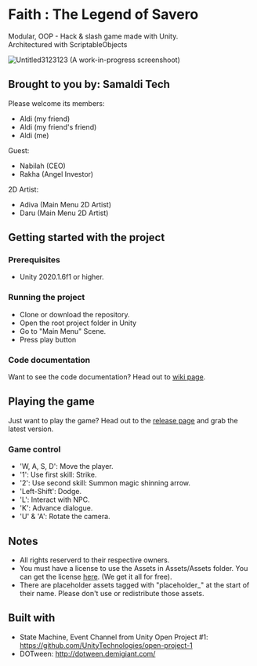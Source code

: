 # Faith : The Legend of Savero
Modular, OOP - Hack & slash game made with Unity.   
Architectured with ScriptableObjects

![Untitled3123123](https://user-images.githubusercontent.com/57592497/103438584-d17df480-4c66-11eb-8561-3b4740315281.png)
(A work-in-progress screenshoot)


## Brought to you by: Samaldi Tech

Please welcome its members:
- Aldi (my friend)
- Aldi (my friend's friend)
- Aldi (me)

Guest: 
- Nabilah (CEO)
- Rakha (Angel Investor)  

2D Artist:
- Adiva (Main Menu 2D Artist)
- Daru (Main Menu 2D Artist)

## Getting started with the project
### Prerequisites
- Unity 2020.1.6f1 or higher.
### Running the project
- Clone or download the repository.
- Open the root project folder in Unity
- Go to "Main Menu" Scene.	
- Press play button
### Code documentation
Want to see the code documentation? Head out to [wiki page](https://github.com/rainaldisatria/faith/wiki).

## Playing the game
Just want to play the game? 
Head out to the [release page](https://github.com/rainaldisatria/faith/releases) and grab the latest version. 
### Game control
- 'W, A, S, D': Move the player.
- '1': Use first skill: Strike.
- '2': Use second skill: Summon magic shinning arrow.
- 'Left-Shift': Dodge.
- 'L': Interact with NPC.
- 'K': Advance dialogue.
- 'U' & 'A': Rotate the camera.

## Notes
- All rights reserverd to their respective owners.
- You must have a license to use the Assets in Assets/Assets folder. You can get the license [here](https://github.com/rainaldisatria/faith/wiki/Assets-used-from-Unity-Asset-Store). (We get it all for free).
- There are placeholder assets tagged with "placeholder_" at the start of their name. Please don't use or redistribute those assets.

## Built with
- State Machine, Event Channel from Unity Open Project #1:
https://github.com/UnityTechnologies/open-project-1
- DOTween:
http://dotween.demigiant.com/
